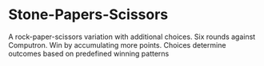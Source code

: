 # Stone-Papers-Scissors
A rock-paper-scissors variation with additional choices. Six rounds against Computron. Win by accumulating more points. Choices determine outcomes based on predefined winning patterns
